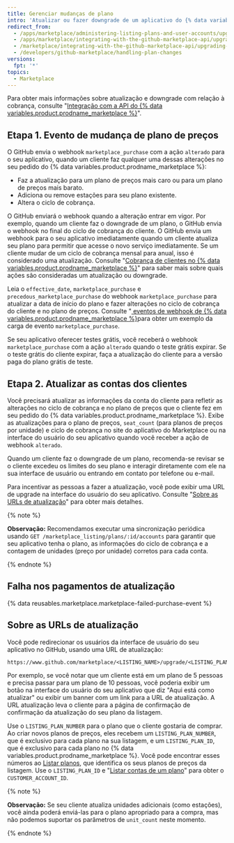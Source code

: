 ```yaml
---
title: Gerenciar mudanças de plano
intro: 'Atualizar ou fazer downgrade de um aplicativo do {% data variables.product.prodname_marketplace %} aciona o webook do [`marketplace_purchase` event](/marketplace/integrating-with-the-github-marketplace-api/github-marketplace-webhook-events/) com a ação `alterado`, que dá início ao fluxo de atualização ou downgrade.'
redirect_from:
  - /apps/marketplace/administering-listing-plans-and-user-accounts/upgrading-or-downgrading-plans/
  - /apps/marketplace/integrating-with-the-github-marketplace-api/upgrading-and-downgrading-plans/
  - /marketplace/integrating-with-the-github-marketplace-api/upgrading-and-downgrading-plans
  - /developers/github-marketplace/handling-plan-changes
versions:
  fpt: '*'
topics:
  - Marketplace
---
```


Para obter mais informações sobre atualização e downgrade com relação à cobrança, consulte "[Integração com a API do {% data variables.product.prodname_marketplace %}](/marketplace/integrating-with-the-github-marketplace-api/)".

## Etapa 1. Evento de mudança de plano de preços

O GitHub envia o webhook `marketplace_purchase` com a ação `alterado` para o seu aplicativo, quando um cliente faz qualquer uma dessas alterações no seu pedido do {% data variables.product.prodname_marketplace %}:
* Faz a atualização para um plano de preços mais caro ou para um plano de preços mais barato.
* Adiciona ou remove estações para seu plano existente.
* Altera o ciclo de cobrança.

O GitHub enviará o webhook quando a alteração entrar em vigor. Por exemplo, quando um cliente faz o downgrade de um plano, o GitHub envia o webhook no final do ciclo de cobrança do cliente. O GitHub envia um webhook para o seu aplicativo imediatamente quando um cliente atualiza seu plano para permitir que acesse o novo serviço imediatamente. Se um cliente mudar de um ciclo de cobrança mensal para anual, isso é considerado uma atualização. Consulte "[Cobrança de clientes no {% data variables.product.prodname_marketplace %}](/marketplace/selling-your-app/billing-customers-in-github-marketplace/)" para saber mais sobre quais ações são consideradas um atualização ou downgrade.

Leia o `effective_date`, `marketplace_purchase` e `precedous_marketplace_purchase` do webhook `marketplace_purchase` para atualizar a data de início do plano e fazer alterações no ciclo de cobrança do cliente e no plano de preços. Consulte "[ eventos de webhook de {% data variables.product.prodname_marketplace %}](/marketplace/integrating-with-the-github-marketplace-api/github-marketplace-webhook-events/)para obter um exemplo da carga de evento `marketplace_purchase`.

Se seu aplicativo oferecer testes grátis, você receberá o webhook `marketplace_purchase` com a ação `alterado` quando o teste grátis expirar. Se o teste grátis do cliente expirar, faça a atualização do cliente para a versão paga do plano grátis de teste.

## Etapa 2. Atualizar as contas dos clientes

Você precisará atualizar as informações da conta do cliente para refletir as alterações no ciclo de cobrança e no plano de preços que o cliente fez em seu pedido do {% data variables.product.prodname_marketplace %}. Exibe as atualizações para o plano de preços, `seat_count` (para planos de preços por unidade) e ciclo de cobrança no site do aplicativo do Marketplace ou na interface do usuário do seu aplicativo quando você receber a ação de webhook `alterado`.

Quando um cliente faz o downgrade de um plano, recomenda-se revisar se o cliente excedeu os limites do seu plano e interagir diretamente com ele na sua interface de usuário ou entrando em contato por telefone ou e-mail.

Para incentivar as pessoas a fazer a atualização, você pode exibir uma URL de upgrade na interface do usuário do seu aplicativo. Consulte "[Sobre as URLs de atualização](#about-upgrade-urls)" para obter mais detalhes.

{% note %}

**Observação:** Recomendamos executar uma sincronização periódica usando `GET /marketplace_listing/plans/:id/accounts` para garantir que seu aplicativo tenha o plano, as informações do ciclo de cobrança e a contagem de unidades (preço por unidade) corretos para cada conta.

{% endnote %}

## Falha nos pagamentos de atualização

{% data reusables.marketplace.marketplace-failed-purchase-event %}

## Sobre as URLs de atualização

Você pode redirecionar os usuários da interface de usuário do seu aplicativo no GitHub, usando uma URL de atualização:

```
https://www.github.com/marketplace/<LISTING_NAME>/upgrade/<LISTING_PLAN_NUMBER>/<CUSTOMER_ACCOUNT_ID>
```

Por exemplo, se você notar que um cliente está em um plano de 5 pessoas e precisa passar para um plano de 10 pessoas, você poderia exibir um botão na interface do usuário do seu aplicativo que diz "Aqui está como atualizar" ou exibir um banner com um link para a URL de atualização. A URL atualização leva o cliente para a página de confirmação de confirmação da atualização do seu plano da listagem.

Use o `LISTING_PLAN_NUMBER` para o plano que o cliente gostaria de comprar. Ao criar novos planos de preços, eles recebem um `LISTING_PLAN_NUMBER`, que é exclusivo para cada plano na sua listagem, e um `LISTING_PLAN_ID`, que é exclusivo para cada plano no {% data variables.product.prodname_marketplace %}. Você pode encontrar esses números ao [Listar planos](/rest/reference/apps#list-plans), que identifica os seus planos de preços da listagem. Use o `LISTING_PLAN_ID` e "[Listar contas de um plano](/rest/reference/apps#list-accounts-for-a-plan)" para obter o `CUSTOMER_ACCOUNT_ID`.


{% note %}

**Observação:** Se seu cliente atualiza unidades adicionais (como estações), você ainda poderá enviá-las para o plano apropriado para a compra, mas não podemos suportar os parâmetros de `unit_count` neste momento.

{% endnote %}
